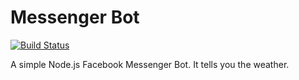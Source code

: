 # Messenger Bot

[![Build Status](https://travis-ci.org/camerondubas/messenger-bot.svg?branch=master)](https://travis-ci.org/camerondubas/messenger-bot)

A simple Node.js Facebook Messenger Bot. It tells you the weather.